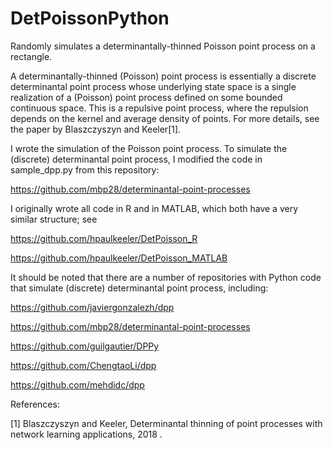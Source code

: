 # DetPoissonPython

Randomly simulates a determinantally-thinned Poisson point process on a rectangle.

A determinantally-thinned (Poisson) point process is essentially a discrete determinantal point process whose underlying state space is a single realization of a (Poisson) point process defined on some bounded continuous space. This is a repulsive point process, where the repulsion depends on the kernel and average density of points. For more details, see the paper by Blaszczyszyn and Keeler[1].

I wrote the simulation of the Poisson point process. To simulate the (discrete) determinantal point process, I modified the code in sample_dpp.py from this repository:

https://github.com/mbp28/determinantal-point-processes

I originally wrote all code in R and in MATLAB, which both have a very similar structure; see  

https://github.com/hpaulkeeler/DetPoisson_R 

https://github.com/hpaulkeeler/DetPoisson_MATLAB

It should be noted that there are a number of repositories with Python code that simulate (discrete) determinantal point process, including:

https://github.com/javiergonzalezh/dpp

https://github.com/mbp28/determinantal-point-processes

https://github.com/guilgautier/DPPy

https://github.com/ChengtaoLi/dpp

https://github.com/mehdidc/dpp

References: 

[1] Blaszczyszyn and Keeler, Determinantal thinning of point processes with network learning applications, 2018
.
